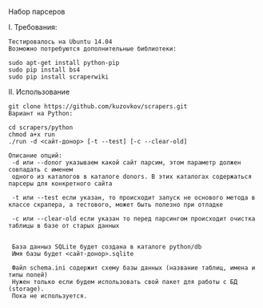 Набор парсеров

I. Требования:


    Тестировалось на Ubuntu 14.04
    Возможно потребуются дополнительные библиотеки:

    sudo apt-get install python-pip
    sudo pip install bs4
    sudo pip install scraperwiki


II. Использование


    git clone https://github.com/kuzovkov/scrapers.git
    Вариант на Python:

    cd scrapers/python
    chmod a+x run
    ./run -d <сайт-донор> [-t --test] [-c --clear-old]

    Описание опций:
     -d или --donor указываем какой сайт парсим, этом параметр должен совпадать с именем
     одного из каталогов в каталоге donors. В этих каталогах содержаться парсеры для конкретного сайта

     -t или --test если указан, то происходит запуск не основого метода в классе скрапера, а тестового, может быть полезно при отладке

     -c или --clear-old если указан то перед парсингом происходит очистка таблицы в базе от старых данных


     База данныз SQLite будет создана в каталоге python/db
     Имя базы будет <сайт-донор>.sqlite

     Файл schema.ini содержит схему базы данных (название таблиц, имена и типы полей)
     Нужен только если будем использовать свой пакет для работы с БД (storage).
     Пока не используется.

